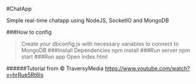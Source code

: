 #ChatApp

<p>Simple real-time chatapp using NodeJS, SocketIO and MongoDB </p>

###How to config
> Create your dbconfig.js with necessary variables to connect to MongoDB
###Install Dependencies
> npm install
###Run server
> npm start
###Run app
> Open index.html

######Tutorial from &copy; TraversyMedia
https://www.youtube.com/watch?v=hrRue5Rt6Is

